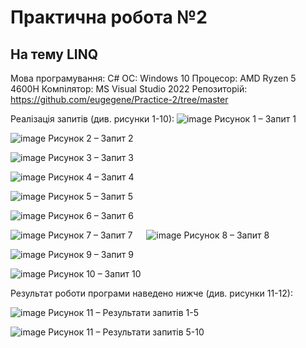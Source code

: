 # Практична робота №2
## На тему LINQ


Мова програмування: С#
ОС: Windows 10
Процесор: AMD Ryzen 5 4600H
Компілятор: MS Visual Studio 2022
Репозиторій: https://github.com/eugegene/Practice-2/tree/master

Реалізація запитів (див. рисунки 1-10):
![image](https://github.com/eugegene/Practice-2/assets/148196803/d47f3ae6-5f9d-465e-8576-81f2ecd25b35)
Рисунок 1 – Запит 1

![image](https://github.com/eugegene/Practice-2/assets/148196803/1a3ad7bf-ddf6-4183-9f8c-b7516b97a667)
Рисунок 2 – Запит 2

![image](https://github.com/eugegene/Practice-2/assets/148196803/b78e2bba-b141-491c-961e-7f0f209394bb)
Рисунок 3 – Запит 3

![image](https://github.com/eugegene/Practice-2/assets/148196803/79112724-8535-4d37-a377-549481e39a44)
Рисунок 4 – Запит 4

![image](https://github.com/eugegene/Practice-2/assets/148196803/c56bd66a-de4a-44a9-9e5a-f91cbb2413eb) 
Рисунок 5 – Запит 5

![image](https://github.com/eugegene/Practice-2/assets/148196803/6c2fe094-efb1-4778-a37a-213c1d7df6cf) 
Рисунок 6 – Запит 6

![image](https://github.com/eugegene/Practice-2/assets/148196803/06eab6e4-a61b-4a37-9bf2-8e39b5840cda)
Рисунок 7 – Запит 7
 
![image](https://github.com/eugegene/Practice-2/assets/148196803/58b8a4ba-a972-454c-af7d-d21e339e43df)
Рисунок 8 – Запит 8

![image](https://github.com/eugegene/Practice-2/assets/148196803/e475fc47-dda2-40c0-b221-e1d4516f011d)
Рисунок 9 – Запит 9

![image](https://github.com/eugegene/Practice-2/assets/148196803/f2b43189-cded-46a6-a794-2079cde49767)
Рисунок 10 – Запит 10

Результат роботи програми наведено нижче (див. рисунки 11-12):

![image](https://github.com/eugegene/Practice-2/assets/148196803/1000feee-330b-44fc-a9f3-24173bbd7482) 
Рисунок 11 – Результати запитів 1-5

![image](https://github.com/eugegene/Practice-2/assets/148196803/23078c70-a9bc-452f-831f-4b8397be365b)
Рисунок 11 – Результати запитів 5-10

